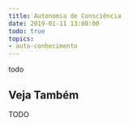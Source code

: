```yaml
---
title: Autonomia de Consciência
date: 2019-01-11 13:00:00
todo: true
topics:
- auto-conhecimento
---
```


todo

## Veja Também
TODO

